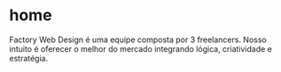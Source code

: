 home
====
Factory Web Design é uma equipe composta por 3 freelancers.
Nosso intuito é oferecer o melhor do mercado integrando lógica,
criatividade e estratégia.
